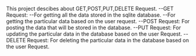 This project descibes about GET,POST,PUT,DELETE Request.
--GET Request: --For getting all the data stored in the sqlite database.
               --For getting the particular data based on the user request.
--POST Request: For posting the data that will be stored in the database.
--PUT Request: For updating the particular data in the database based on the user Request.
--DELETE Request: For deleting the particular data in the database based on the user Request.
